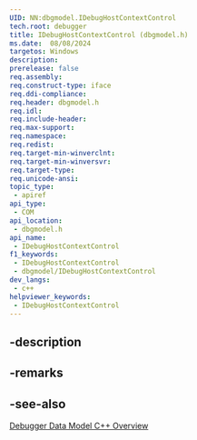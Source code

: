 ```yaml
---
UID: NN:dbgmodel.IDebugHostContextControl
tech.root: debugger
title: IDebugHostContextControl (dbgmodel.h)
ms.date:  08/08/2024
targetos: Windows
description: 
prerelease: false
req.assembly: 
req.construct-type: iface
req.ddi-compliance: 
req.header: dbgmodel.h
req.idl: 
req.include-header: 
req.max-support: 
req.namespace: 
req.redist: 
req.target-min-winverclnt: 
req.target-min-winversvr: 
req.target-type: 
req.unicode-ansi: 
topic_type:
 - apiref
api_type:
 - COM
api_location:
 - dbgmodel.h
api_name:
 - IDebugHostContextControl
f1_keywords:
 - IDebugHostContextControl
 - dbgmodel/IDebugHostContextControl
dev_langs:
 - c++
helpviewer_keywords:
 - IDebugHostContextControl
---
```


## -description

## -remarks

## -see-also

[Debugger Data Model C++ Overview](/windows-hardware/drivers/debugger/data-model-cpp-overview)

